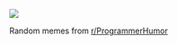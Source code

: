 ![](https://preview.redd.it/h2yxrear1r7f1.png?width=640&crop=smart&auto=webp&s=ac6f27763bbbaa1da01b66cc6db8a54028ada6a5)

 Random memes from [r/ProgrammerHumor](https://www.reddit.com/r/ProgrammerHumor/)
